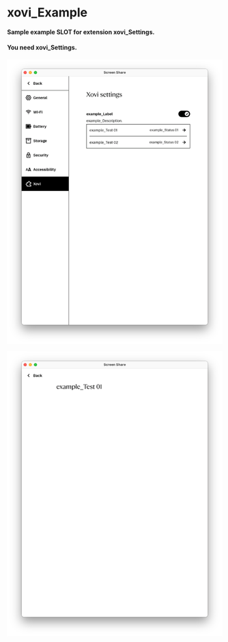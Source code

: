 # xovi_Example

#### Sample example SLOT for extension xovi_Settings.
#### You need xovi_Settings.

![xovi_Example](https://github.com/PepikVaio/reMarkable_Xovi_Extensions/blob/main/xovi_Settings/example_Item/pictures/xovi_Example_Settings.png?raw=true)

![example_Item_01](https://github.com/PepikVaio/reMarkable_Xovi_Extensions/blob/main/xovi_Settings/example_Item/pictures/example_Item_01.png?raw=true)


